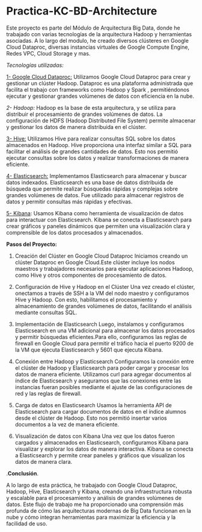 # **Practica-KC-BD-Architecture**
Este proyecto es parte del Módulo de Arquitectura Big Data, donde he trabajado con varias tecnologías de la arquitectura Hadoop y herramientas asociadas. A lo largo del modulo, he creado diversos clústeres en Google Cloud Dataproc, diversas instancias virtuales de Google Compute Engine, Redes VPC, Cloud Storage y mas.

_Tecnologías utilizadas:_</p>
<u>1- Google Cloud Dataproc:</u> Utilizamos Google Cloud Dataproc para crear y gestionar un clúster Hadoop. Dataproc es una plataforma administrada que facilita el trabajo con frameworks como Hadoop y Spark , permitiéndonos ejecutar y gestionar grandes volúmenes de datos con eficiencia en la nube.

_2- Hadoop:_ Hadoop es la base de esta arquitectura, y se utiliza para distribuir el procesamiento de grandes volúmenes de datos. La configuración de HDFS (Hadoop Distributed File System) permite almacenar y gestionar los datos de manera distribuida en el clúster.

<u>3- Hive:</u> Utilizamos Hive para realizar consultas SQL sobre los datos almacenados en Hadoop. Hive proporciona una interfaz similar a SQL para facilitar el análisis de grandes cantidades de datos. Esto nos permitió ejecutar consultas sobre los datos y realizar transformaciones de manera eficiente.

<u>4- Elasticsearch:</u> Implementamos Elasticsearch para almacenar y buscar datos indexados. Elasticsearch es una base de datos distribuida de búsqueda que permite realizar búsquedas rápidas y complejas sobre grandes volúmenes de datos. Fue utilizado para almacenar registros de datos y permitir consultas más rápidas y efectivas.

<u>5- Kibana</u>: Usamos Kibana como herramienta de visualización de datos para interactuar con Elasticsearch. Kibana se conecta a Elasticsearch para crear gráficos y paneles dinámicos que permiten una visualización clara y comprensible de los datos procesados ​​y almacenados.

<b>Pasos del Proyecto:</b>
1. Creación del Clúster en Google Cloud Dataproc
Iniciamos creando un clúster Dataproc en Google Cloud.Este clúster incluye los nodos maestros y trabajadores necesarios para ejecutar aplicaciones Hadoop, como Hive y otros componentes de procesamiento de datos.

2. Configuración de Hive y Hadoop en el Clúster
Una vez creado el clúster, onectamos a través de SSH a la VM del nodo maestro y configuramos Hive y Hadoop. Con esto, habilitamos el procesamiento y almacenamiento de grandes volúmenes de datos, facilitando el análisis mediante consultas SQL.

3. Implementación de Elasticsearch
Luego, instalamos y configuramos Elasticsearch en una VM adicional para almacenar los datos procesados ​​y permitir búsquedas eficientes.Para ello, configuramos las reglas de firewall en Google Cloud para permitir el tráfico hacia el puerto 9200 de la VM que ejecuta Elasticsearch y 5601 que ejecuta Kibana.

4. Conexión entre Hadoop y Elasticsearch
Configuramos la conexión entre el clúster de Hadoop y Elasticsearch para poder cargar y procesar los datos de manera eficiente. Utilizamos curl para agregar documentos al índice de Elasticsearch y aseguramos que las conexiones entre las instancias fueran posibles mediante el ajuste de las configuraciones de red y las reglas de firewall.

5. Carga de datos en Elasticsearch
Usamos la herramienta API de Elasticsearch para cargar documentos de datos en el índice alumnos desde el clúster de Hadoop. Esto nos permitió insertar varios documentos a la vez de manera eficiente.

6. Visualización de datos con Kibana
Una vez que los datos fueron cargados y almacenados en Elasticsearch, configuramos Kibana para visualizar y explorar los datos de manera interactiva. Kibana se conecta a Elasticsearch y permite crear paneles y gráficos que visualizan los datos de manera clara.

<p>.<b>Conclusión</b>.</p>
A lo largo de esta práctica, he trabajado con Google Cloud Dataproc, Hadoop, Hive, Elasticsearch y Kibana, creando una infraestructura robusta y escalable para el procesamiento y análisis de grandes volúmenes de datos. Este flujo de trabajo me ha proporcionado una comprensión más profunda de cómo las arquitecturas modernas de Big Data funcionan en la nube y cómo integran herramientas para maximizar la eficiencia y la facilidad de uso.
